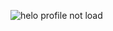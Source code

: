 ![helo profile not load](https://cdn.discordapp.com/attachments/760496001936261230/955352473021845534/unknown.png)
